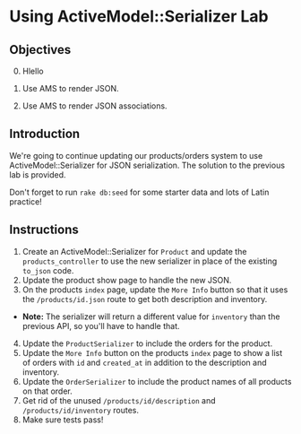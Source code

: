 # Using ActiveModel::Serializer Lab

## Objectives
  0. Hlello
  
  1. Use AMS to render JSON.
  2. Use AMS to render JSON associations.

## Introduction

We're going to continue updating our products/orders system to use
ActiveModel::Serializer for JSON serialization. The solution to the
previous lab is provided.

Don't forget to run `rake db:seed` for some starter data and lots of
Latin practice!

## Instructions

1. Create an ActiveModel::Serializer for `Product` and update the
   `products_controller` to use the new serializer in place of the
existing `to_json` code.
2. Update the product show page to handle the new JSON.
3. On the products `index` page, update the `More Info` button so that it
   uses the `/products/id.json` route to get both description and
inventory.
  * **Note:** The serializer will return a different value for
    `inventory` than the previous API, so you'll have to handle that.
4. Update the `ProductSerializer` to include the orders for the product.
5. Update the `More Info` button on the products `index` page to show a
   list of orders with `id` and `created_at` in addition to the
description and inventory.
6. Update the `OrderSerializer` to include the product names of all
   products on that order.
7. Get rid of the unused `/products/id/description` and
   `/products/id/inventory` routes.
8. Make sure tests pass!
